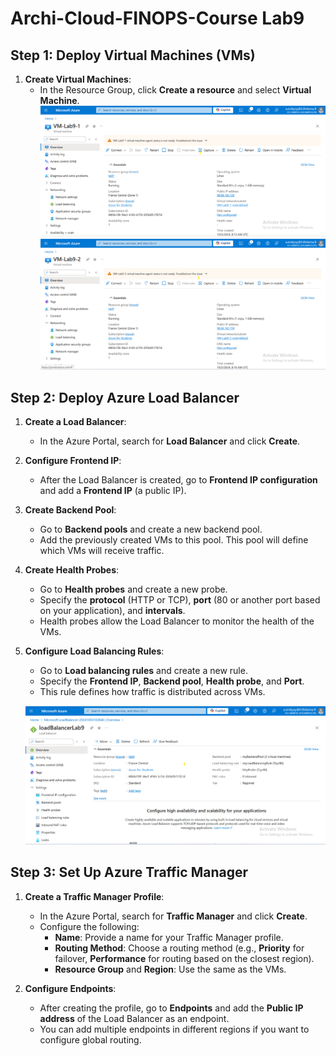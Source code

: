 # Archi-Cloud-FINOPS-Course Lab9

## Step 1: Deploy Virtual Machines (VMs)

1. **Create Virtual Machines**:
   - In the Resource Group, click **Create a resource** and select **Virtual Machine**.
   ![VM1](./vm1.png)
   ![VM2](./vm2.png)

## Step 2: Deploy Azure Load Balancer

1. **Create a Load Balancer**:
   - In the Azure Portal, search for **Load Balancer** and click **Create**.

2. **Configure Frontend IP**:
   - After the Load Balancer is created, go to **Frontend IP configuration** and add a **Frontend IP** (a public IP).

3. **Create Backend Pool**:
   - Go to **Backend pools** and create a new backend pool.
   - Add the previously created VMs to this pool. This pool will define which VMs will receive traffic.

4. **Create Health Probes**:
   - Go to **Health probes** and create a new probe.
   - Specify the **protocol** (HTTP or TCP), **port** (80 or another port based on your application), and **intervals**.
   - Health probes allow the Load Balancer to monitor the health of the VMs.

5. **Configure Load Balancing Rules**:
   - Go to **Load balancing rules** and create a new rule.
   - Specify the **Frontend IP**, **Backend pool**, **Health probe**, and **Port**.
   - This rule defines how traffic is distributed across VMs.

   ![Load Balancer](./loadBalancingCreation.png)

## Step 3: Set Up Azure Traffic Manager

1. **Create a Traffic Manager Profile**:
   - In the Azure Portal, search for **Traffic Manager** and click **Create**.
   - Configure the following:
     - **Name**: Provide a name for your Traffic Manager profile.
     - **Routing Method**: Choose a routing method (e.g., **Priority** for failover, **Performance** for routing based on the closest region).
     - **Resource Group** and **Region**: Use the same as the VMs.

2. **Configure Endpoints**:
   - After creating the profile, go to **Endpoints** and add the **Public IP address** of the Load Balancer as an endpoint.
   - You can add multiple endpoints in different regions if you want to configure global routing.